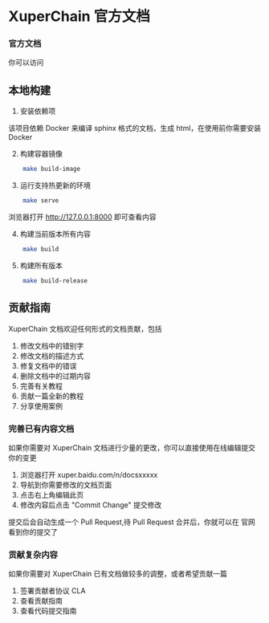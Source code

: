# XuperChain 官方文档
### 官方文档
你可以访问 

## 本地构建


1. 安装依赖项

该项目依赖 Docker 来编译 sphinx 格式的文档，生成 html，在使用前你需要安装 Docker

2. 构建容器镜像

``` bash
    make build-image
```

3. 运行支持热更新的环境
``` bash
    make serve
```

浏览器打开 http://127.0.0.1:8000 即可查看内容

4. 构建当前版本所有内容

```bash
    make build
```
   
5. 构建所有版本
``` bash
    make build-release
```


## 贡献指南
XuperChain 文档欢迎任何形式的文档贡献，包括
1. 修改文档中的错别字
2. 修改文档的描述方式
4. 修复文档中的错误
5. 删除文档中的过期内容
6. 完善有关教程
7. 贡献一篇全新的教程
8. 分享使用案例


### 完善已有内容文档
如果你需要对 XuperChain 文档进行少量的更改，你可以直接使用在线编辑提交你的变更
1. 浏览器打开 xuper.baidu.com/n/docsxxxxx
2. 导航到你需要修改的文档页面
3. 点击右上角编辑此页
4. 修改内容后点击 "Commit Change" 提交修改
<!-- 此处有图片 -->

提交后会自动生成一个 Pull Request,待 Pull Request 合并后，你就可以在 官网 看到你的提交了
<!-- 此处需要有链接 -->


### 贡献复杂内容
如果你需要对 XuperChain 已有文档做较多的调整，或者希望贡献一篇
1. 签署贡献者协议 CLA
2. 查看贡献指南
3. 查看代码提交指南